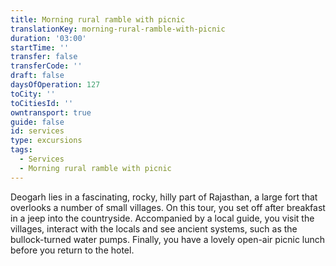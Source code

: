 ```yaml
---
title: Morning rural ramble with picnic
translationKey: morning-rural-ramble-with-picnic
duration: '03:00'
startTime: ''
transfer: false
transferCode: ''
draft: false
daysOfOperation: 127
toCity: ''
toCitiesId: ''
owntransport: true
guide: false
id: services
type: excursions
tags:
  - Services
  - Morning rural ramble with picnic
---
```

Deogarh lies in a fascinating, rocky, hilly part of Rajasthan, a large fort that overlooks a number of small villages. On this tour, you set off after breakfast in a jeep into the countryside. Accompanied by a local guide, you visit the villages, interact with the locals and see ancient systems, such as the bullock-turned water pumps. Finally, you have a lovely open-air picnic lunch before you return to the hotel.